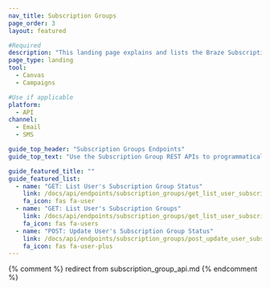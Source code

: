 ```yaml
---
nav_title: Subscription Groups
page_order: 3
layout: featured

#Required
description: "This landing page explains and lists the Braze Subscription Groups Endpoints for Email and SMS."
page_type: landing
tool:
  - Canvas
  - Campaigns

#Use if applicable
platform:
  - API
channel:
  - Email
  - SMS

guide_top_header: "Subscription Groups Endpoints"
guide_top_text: "Use the Subscription Group REST APIs to programmatically manage the subscription groups that you have stored on the Braze dashboard, on the Subscription Group page. This applies to both SMS and Email Subscription Groups."

guide_featured_title: ""
guide_featured_list:
  - name: "GET: List User's Subscription Group Status"
    link: /docs/api/endpoints/subscription_groups/get_list_user_subscription_group_status/
    fa_icon: fas fa-user
  - name: "GET: List User's Subscription Groups"
    link: /docs/api/endpoints/subscription_groups/get_list_user_subscription_groups/
    fa_icon: fas fa-users
  - name: "POST: Update User's Subscription Group Status"
    link: /docs/api/endpoints/subscription_groups/post_update_user_subscription_group_status/
    fa_icon: fas fa-user-plus
---
```

{% comment %}
redirect from subscription_group_api.md
{% endcomment %}

<br>
<br>
